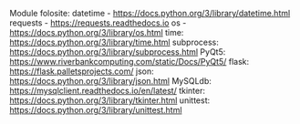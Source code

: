 Module folosite:
datetime - https://docs.python.org/3/library/datetime.html
requests - https://requests.readthedocs.io
os - https://docs.python.org/3/library/os.html
time: https://docs.python.org/3/library/time.html
subprocess: https://docs.python.org/3/library/subprocess.html
PyQt5: https://www.riverbankcomputing.com/static/Docs/PyQt5/
flask: https://flask.palletsprojects.com/
json: https://docs.python.org/3/library/json.html
MySQLdb: https://mysqlclient.readthedocs.io/en/latest/
tkinter: https://docs.python.org/3/library/tkinter.html
unittest: https://docs.python.org/3/library/unittest.html
